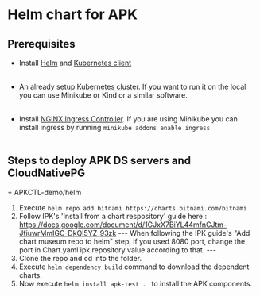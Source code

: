 # Helm chart for APK

## Prerequisites

* Install [Helm](https://helm.sh/docs/intro/install/)
  and [Kubernetes client](https://kubernetes.io/docs/tasks/tools/install-kubectl/) <br><br>

* An already setup [Kubernetes cluster](https://kubernetes.io/docs/setup). If you want to run it on the local you can use Minikube or Kind or a similar software.<br><br>

* Install [NGINX Ingress Controller](https://kubernetes.github.io/ingress-nginx/deploy/). If you are using Minikube you can install ingress by running ```minikube addons enable ingress```<br><br>
    

## Steps to deploy APK DS servers and CloudNativePG

<HELM-HOME> = APKCTL-demo/helm

1. Execute ``` helm repo add bitnami https://charts.bitnami.com/bitnami ```
2. Follow IPK's 'Install from a chart respository' guide here : https://docs.google.com/document/d/1GJxX7BiYL44mfnCJtm-JfiuwrMmIGC-DkQI5YZ_93zk
    --- When following the IPK guide's "Add chart museum repo to helm" step, if you used 8080 port, change the port in <HELM-HOME>Chart.yaml ipk.repository value according to that. ---
3. Clone the repo and cd into the <HELM-HOME> folder.
4. Execute ``` helm dependency build ``` command to download the dependent charts.
5. Now execute ```helm install apk-test . ``` to install the APK components.

